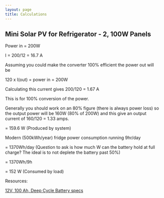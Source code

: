 ```yaml
---
layout: page
title: Calculations 
---
```


## Mini Solar PV for Refrigerator - 2, 100W Panels

Power in = 200W 

I = 200/12 = 16.7 A 

Assuming you could make the converter 100% efficient the power out will be 

120 x I(out) = power in = 200W 

Calculating this current gives 200/120 = 1.67 A 

This is for 100% conversion of the power.

Generally you should work on an 80% figure (there is always power loss) so the output power will be 160W 
(80% of 200W) and this give an output current of 160/120 = 1.33 amps.

= 159.6 W (Produced by system)

Modern (500kWh/year) fridge power consumption running 9hr/day

= 1370Wh/day (Question to ask is how much W can the battery hold at full charge? The ideal is to not deplete the battery past 50%)

= 1370Wh/9h 

= 152 W (Consumed by load)

Resources: 

[12V, 100 Ah, Deep Cycle Battery specs](http://www.solageo.com/ProductResourceFiles/GGRYHXBJGKRX.pdf)

